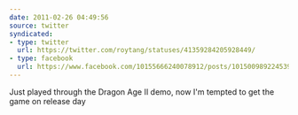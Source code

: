 ```yaml
---
date: 2011-02-26 04:49:56
source: twitter
syndicated:
- type: twitter
  url: https://twitter.com/roytang/statuses/41359284205928449/
- type: facebook
  url: https://www.facebook.com/10155666240078912/posts/10150098922453912
---
```


Just played through the Dragon Age II demo, now I'm tempted to get the game on release day